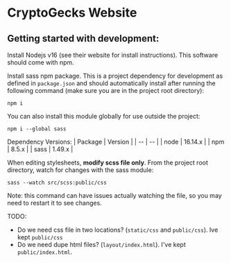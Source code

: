# CryptoGecks Website

## Getting started with development:

Install Nodejs v16 (see their website for install instructions). This software should come with npm.

Install sass npm package. This is a project dependency for development as defined in `package.json` and should automatically install after running the following command (make sure you are in the project root directory):

```
npm i
```

You can also install this module globally for use outside the project:
```
npm i --global sass
```

Dependency Versions:
| Package | Version |
| -- | -- |
| node | 16.14.x |
| npm | 8.5.x |
| sass | 1.49.x |

When editing stylesheets, **modify scss file only**. From the project root directory, watch for changes with the sass module:
```
sass --watch src/scss:public/css
```
Note: this command can have issues actually watching the file, so you may need to restart it to see changes.

TODO:
- Do we need css file in two locations? (`static/css` and `public/css`). Ive kept `public/css`
- Do we need dupe html files? (`layout/index.html`). I've kept `public/index.html`.